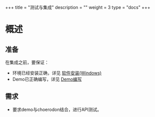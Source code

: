 +++
title = "测试与集成"
description = ""
weight = 3
type = "docs"
+++

# 概述

## 准备

在集成之前，要保证：

- 环境已经安装正确，详见 [软件安装(Windows)](../develop_env/install_windows/)
- Demo已正确编写，详见 [Demo编写](../demo/)

## 需求
- 要求demo与choerodon结合，进行API测试。
